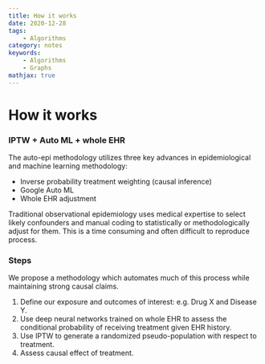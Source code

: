 ```yaml
---
title: How it works
date: 2020-12-28
tags:
    - Algorithms
category: notes
keywords:
    - Algorithms
    - Graphs
mathjax: true
---
```


# How it works

### IPTW + Auto ML + whole EHR

The auto-epi methodology utilizes three key advances in epidemiological and machine learning methodology:
* Inverse probability treatment weighting (causal inference)
* Google Auto ML
* Whole EHR adjustment

Traditional observational epidemiology uses medical expertise to select likely confounders and manual coding to statistically or methodologically adjust for them. This is a time consuming and often difficult to reproduce process.

### Steps

We propose a methodology which automates much of this process while maintaining strong causal claims.

1. Define our exposure and outcomes of interest: e.g. Drug X and Disease Y.  
2. Use deep neural networks trained on whole EHR to assess the conditional probability of receiving treatment given EHR history.
3. Use IPTW to generate a randomized pseudo-population with respect to treatment.
4. Assess causal effect of treatment.
